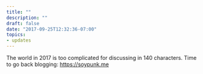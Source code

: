 ```yaml
---
title: ""
description: ""
draft: false
date: "2017-09-25T12:32:36-07:00"
topics: 
- updates
---
```

The world in 2017 is too complicated for discussing in 140 characters. Time to go back blogging: https://soypunk.me

